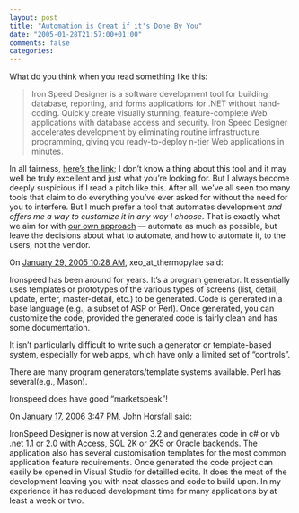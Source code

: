 ```yaml
---
layout: post
title: "Automation is Great if it's Done By You"
date: "2005-01-28T21:57:00+01:00"
comments: false
categories: 
---
```


<p>What do you think when you read something like this:</p>

<blockquote>
<p>Iron Speed Designer is a software development tool for building database, reporting, and forms applications for .NET without hand-coding. Quickly create visually stunning, feature-complete Web applications with database access and security. Iron Speed Designer accelerates development by eliminating routine infrastructure programming, giving you ready-to-deploy n-tier Web applications in minutes.</p>
</blockquote>

<p>In all fairness, <a href="http://www.ironspeed.com/products/DownloadNow.aspx?c=NDevJ">here&#8217;s the link</a>; I don&#8217;t know a thing about this tool and it may well be truly excellent and just what you&#8217;re looking for. But I always become deeply suspicious if I read a pitch like this. After all, we&#8217;ve all seen too many tools that claim to do everything you&#8217;ve ever asked for without the need for you to interfere. But I much prefer a tool that automates development <em>and offers me a way to customize it in any way I choose</em>. That is exactly what we aim for with <a href="/iqgen">our own approach</a> &#8212; automate as much as possible, but leave the decisions about what to automate, and how to automate it, to the users, not the vendor.</p>

<section class="comments">

<div class="comment" id="comment-442">
On <a href="#comment-442" title="Permalink to this comment">January 29, 2005 10:28 AM</a>, xeo_at_thermopylae
said:
<p>Ironspeed has been around for years. It&#8217;s a program generator. It essentially uses templates  or prototypes of the various types of screens (list, detail, update, enter, master-detail, etc.) to be generated. Code is generated in a base language (e.g., a subset of ASP or Perl). Once generated, you can customize the code, provided the generated code is fairly clean and has some documentation. </p>

<p>It isn&#8217;t particularly difficult to write such a generator or template-based system, especially for web apps, which have only a limited set of &#8220;controls&#8221;. </p>

<p>There are many program generators/template systems available. Perl has several(e.g., Mason).</p>

<p>Ironspeed does have good &#8220;marketspeak&#8221;!</p>


<div class="comment" id="comment-443">
On <a href="#comment-443" title="Permalink to this comment">January 17, 2006  3:47 PM</a>, John Horsfall
said:
<p>IronSpeed Designer is now at version 3.2 and generates code in c# or vb .net 1.1 or 2.0 with Access, SQL 2K or 2K5 or Oracle backends.  The application also has several customisation templates for the most common application feature requirements.  Once generated the code project can easily be opened in Visual Studio for detailled edits.  It does the meat of the development leaving you with neat classes and code to build upon.
In my experience it has reduced development time for many applications by at least a week or two.</p>


</section>

